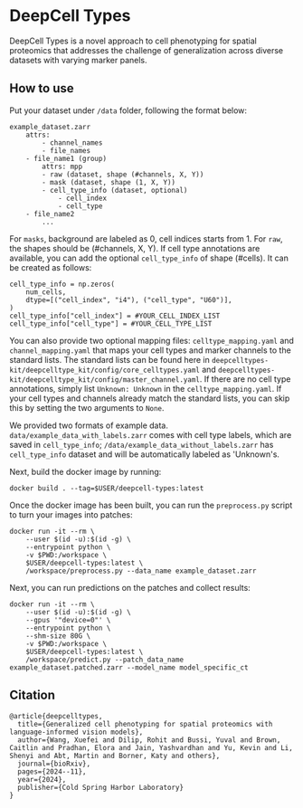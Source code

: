 # DeepCell Types

DeepCell Types is a novel approach to cell phenotyping for spatial proteomics that addresses the challenge of generalization across diverse datasets with varying marker panels. 


## How to use

Put your dataset under `/data` folder, following the format below:
```
example_dataset.zarr
    attrs: 
        - channel_names
        - file_names
    - file_name1 (group)
        attrs: mpp
        - raw (dataset, shape (#channels, X, Y))
        - mask (dataset, shape (1, X, Y))
        - cell_type_info (dataset, optional)
            - cell_index
            - cell_type
    - file_name2
        ...
```

For `masks`, background are labeled as 0, cell indices starts from 1. For `raw`, the shapes should be (#channels, X, Y). If cell type annotations are available, you can add the optional `cell_type_info` of shape (#cells). It can be created as follows:
```
cell_type_info = np.zeros(
    num_cells,
    dtype=[("cell_index", "i4"), ("cell_type", "U60")],
)
cell_type_info["cell_index"] = #YOUR_CELL_INDEX_LIST
cell_type_info["cell_type"] = #YOUR_CELL_TYPE_LIST
```

You can also provide two optional mapping files: `celltype_mapping.yaml` and `channel_mapping.yaml` that maps your cell types and marker channels to the standard lists. The standard lists can be found here in `deepcelltypes-kit/deepcelltype_kit/config/core_celltypes.yaml` and `deepcelltypes-kit/deepcelltype_kit/config/master_channel.yaml`. If there are no cell type annotations, simply list `Unknown: Unknown` in the `celltype_mapping.yaml`. If your cell types and channels already match the standard lists, you can skip this by setting the two arguments to `None`.


We provided two formats of example data. `data/example_data_with_labels.zarr` comes with cell type labels, which are saved in `cell_type_info`; `/data/example_data_without_labels.zarr` has `cell_type_info` dataset and will be automatically labeled as 'Unknown's.


Next, build the docker image by running:
```
docker build . --tag=$USER/deepcell-types:latest
```

Once the docker image has been built, you can run the `preprocess.py` script to turn your images into patches:
```
docker run -it --rm \
    --user $(id -u):$(id -g) \
    --entrypoint python \
    -v $PWD:/workspace \
    $USER/deepcell-types:latest \
    /workspace/preprocess.py --data_name example_dataset.zarr
```

Next, you can run predictions on the patches and collect results:
```
docker run -it --rm \
    --user $(id -u):$(id -g) \
    --gpus '"device=0"' \
    --entrypoint python \
    --shm-size 80G \
    -v $PWD:/workspace \
    $USER/deepcell-types:latest \
    /workspace/predict.py --patch_data_name example_dataset.patched.zarr --model_name model_specific_ct
```

## Citation
```
@article{deepcelltypes,
  title={Generalized cell phenotyping for spatial proteomics with language-informed vision models},
  author={Wang, Xuefei and Dilip, Rohit and Bussi, Yuval and Brown, Caitlin and Pradhan, Elora and Jain, Yashvardhan and Yu, Kevin and Li, Shenyi and Abt, Martin and Borner, Katy and others},
  journal={bioRxiv},
  pages={2024--11},
  year={2024},
  publisher={Cold Spring Harbor Laboratory}
}
```
